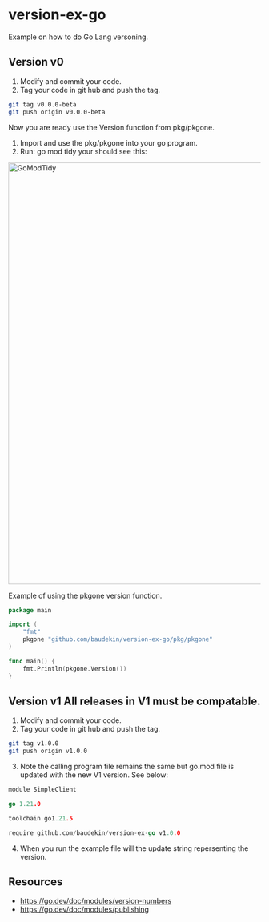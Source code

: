 # version-ex-go
Example on how to do Go Lang versoning.

## Version v0
1. Modify and commit your code.
2. Tag your code in git hub and push the tag.
```bash
git tag v0.0.0-beta
git push origin v0.0.0-beta
```
Now you are ready use the Version function from pkg/pkgone.
1. Import and use the pkg/pkgone into your go program.
2. Run: go mod tidy your should see this: 
<img width="843" alt="GoModTidy" src="https://github.com/baudekin/version-ex-go/assets/585597/08d32555-e73b-486e-bddc-af92b79cbc5a">

Example of using the pkgone version function.
```go
package main

import (
	"fmt"
	pkgone "github.com/baudekin/version-ex-go/pkg/pkgone"
)

func main() {
	fmt.Println(pkgone.Version())
}
```

## Version v1 All releases in V1 must be compatable.
1. Modify and commit your code.
2. Tag your code in git hub and push the tag.
```bash
git tag v1.0.0
git push origin v1.0.0
```
3. Note the calling program file remains the same but go.mod file is updated with the new V1 version. See below:
```go
module SimpleClient

go 1.21.0

toolchain go1.21.5

require github.com/baudekin/version-ex-go v1.0.0
```
4. When you run the example file will the update string repersenting the version.


## Resources
* https://go.dev/doc/modules/version-numbers
* https://go.dev/doc/modules/publishing
